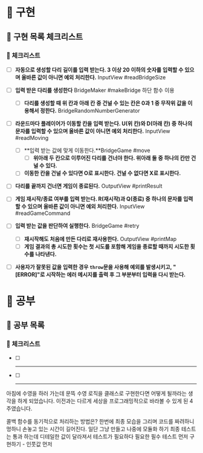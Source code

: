 # 🚀 구현

## 🧾 구현 목록 체크리스트

### 🚨 체크리스트

- [ ] **자동으로 생성할 다리 길이를 입력 받는다. 3 이상 20 이하의 숫자를 입력할 수 있으며 올바른 값이 아니면 예외 처리한다.** InputView #readBridgeSize
- [ ] **입력 받은 다리를 생성한다** BridgeMaker #makeBridge 하단 함수 이용
  - [ ] **다리를 생성할 때 위 칸과 아래 칸 중 건널 수 있는 칸은 0과 1 중 무작위 값을 이용해서 정한다.** BridgeRandomNumberGenerator
- [ ] **라운드마다 플레이어가 이동할 칸을 입력 받는다. U(위 칸)와 D(아래 칸) 중 하나의 문자를 입력할 수 있으며 올바른 값이 아니면 예외 처리한다.** InputView #readMoving
  - [ ] **입력 받는 값에 맞게 이동한다.**BridgeGame #move
    - [ ] **위아래 두 칸으로 이루어진 다리를 건너야 한다. 위아래 둘 중 하나의 칸만 건널 수 있다.**
  - [ ] **이동한 칸을 건널 수 있다면 O로 표시한다. 건널 수 없다면 X로 표시한다.**
- [ ] **다리를 끝까지 건너면 게임이 종료된다.** OutputView #printResult
- [ ] **게임 재시작/종료 여부를 입력 받는다. R(재시작)과 Q(종료) 중 하나의 문자를 입력할 수 있으며 올바른 값이 아니면 예외 처리한다.** InputView #readGameCommand
- [ ] **입력 받는 값을 판단하여 실행한다.** BridgeGame #retry
  - [ ] **재시작해도 처음에 만든 다리로 재사용한다.** OutputView #printMap
  - [ ] **게임 결과의 총 시도한 횟수는 첫 시도를 포함해 게임을 종료할 때까지 시도한 횟수를 나타낸다.**
- [ ] **사용자가 잘못된 값을 입력한 경우 `throw`문을 사용해 예외를 발생시키고, "[ERROR]"로 시작하는 에러 메시지를 출력 후 그 부분부터 입력을 다시 받는다.**


# 🚀 공부

## 🧾 공부 목록

### 🚨 체크리스트

- [ ] ** **
- [ ] ** **

아침에 수영을 하러 가는데 문뜩 수영 로직을 클래스로 구현한다면 어떻게 될까라는 생각을 하게 되었습니다. 이전과는 다르게 세상을 프로그래밍적으로 바라볼 수 있게 된 4주였습니다.

콜백 함수를 동기적으로 처리하는 방법은?
한번에 최종 모습을 그리며 코드를 짜려하니 멍하니 손놓고 있는 시간이 길어진다. 일단 그냥 만들고 나중에 모듈화 하기
최종 테스트는 통과 하는데 디테일한 값이 달라져서 테스트가 필요하다
필요한 필수 테스트 먼저 구현하기 - 인풋값 먼저